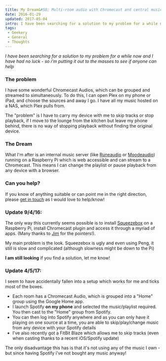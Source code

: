```yaml
---
title: My Dream&#58; Multi-room audio with Chromecast and central music server
date: 2016-01-29
updated: 2017-05-04
intro: I have been searching for a solution to my problem for a while now and I have had no luck - so i'm putting it out to the masses to ...
tags:
 - Geekery
 - General
 - Thoughts
---
```


<p><em>I have been searching for a solution to my problem for a while now and I have had no luck - so i'm putting it out to the masses to see if anyone can help</em></p>
<h3>The problem</h3>
<p>I have some wonderful Chromecast Audios, which can be grouped and streamed to simultaneously. To do this, I can open Plex on my phone or iPad, and choose the sources and away I go. I have all my music hosted on a NAS, which Plex pulls from.</p>
<p>The "problem" is I have to carry my device with me to skip tracks or stop playback, if I move to the lounge from the kitchen but leave my phone behind, there is no way of stopping playback without finding the original device.</p>
<h3>The Dream</h3>
<p>What I'm after is an internal music server (like <a href="http://www.runeaudio.com/">Runeaudio</a> or <a href="http://moodeaudio.org/">Moodeaudio</a>) running on a Raspberry Pi which is web accessible and can stream to a Chromecast. This means I can change the playlist or pause playback from any device with a browser.</p>
<h3>Can you help?</h3>
<p>If you know of anything suitable or can point me in the right direction, please <a href="https://twitter.com/mikestreety">get in touch</a> as I would love to help/know!</p>
<h3>Update 9/4/16:</h3>
<p>The only way this currently seems possible is to install <a href="http://www.mysqueezebox.com/index/Home">Squeezebox</a> on a Raspberry Pi, install Chromecast plugin and access it through a myriad of apps. (Many thanks to <a href="https://twitter.com/double6jg">Jim</a> for the pointers!).</p>
<p>My main problem is the look. Squeezebox is ugly and even using Peng, it still is slow and complicated (although slowness might be down to the Pi)</p>
<p><strong>I am still looking</strong> if you find a solution, let me know!</p>
<h3>Update 4/5/17:</h3><p>I seem to have accidentally fallen into a setup which works for me and ticks most of the boxes.</p><ul><li>Each room has a Chromecast Audio, which is grouped into a "Home" group using the Google Home app.</li><li>I launch Spotify&nbsp;<strong>on my phone<span id="redactor-inline-breakpoint"></span></strong> and selected the music/playlist required. You then cast to the "Home" group from Spotify.</li><li>You can then log into Spotify anywhere and as you can only have it playing on one source at a time, you are able to skip/play/change music from any device with your Spotify details</li><li>I've also recently got a FitBit Blaze which allows me to skip tracks (even when casting thanks to a recent iOS/Spotify update)</li></ul><p>The only disadvantage this has is that it's not using any of the music I own - but since having Spotify i've not bought any music anyway!</p>